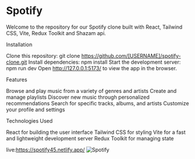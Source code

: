 # Spotify
Welcome to the repository for our Spotify clone built with React, Tailwind CSS, Vite,  Redux Toolkit and Shazam api.


Installation


Clone this repository: git clone https://github.com/[USERNAME]/spotify-clone.git
Install dependencies: npm install 
Start the development server: npm run dev 
Open http://127.0.0.1:5173/ to view the app in the browser.


Features


Browse and play music from a variety of genres and artists
Create and manage playlists
Discover new music through personalized recommendations
Search for specific tracks, albums, and artists
Customize your profile and settings


Technologies Used


React for building the user interface
Tailwind CSS for styling
Vite for a fast and lightweight development server
Redux Toolkit for managing state

live:https://spotify45.netlify.app/
![Spotify](https://user-images.githubusercontent.com/106855656/209869005-b615f805-6b4f-4aa1-9b44-f480787f1a44.PNG)
